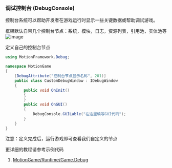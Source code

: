 ### 调试控制台 (DebugConsole)

控制台系统可以帮助开发者在游戏运行时显示一些关键数据或帮助调试游戏。

框架默认自带几个控制台节点：系统，模块，日志，资源列表，引用池，实体池等
![image](https://github.com/gmhevinci/MotionFramework/raw/master/Docs/Image/img2.png)  

定义自己的控制台节点  
```C#
using MotionFramework.Debug;

namespace MotionGame
{
	[DebugAttribute("控制台节点显示名称", 201)]
	public class CustomDebugWindow : IDebugWindow
	{
		public void OnInit()
		{
		}
		public void OnGUI()
		{
			DebugConsole.GUILable("在这里编写GUI代码");
		}
	}
}
```

注意：定义完成后，运行游戏即可查看我们自定义的节点

更详细的教程请参考示例代码
1. [MotionGame/Runtime/Game.Debug](https://github.com/gmhevinci/MotionFramework/blob/master/Assets/MotionFramework/MotionGame/Runtime/Game.Debug)
